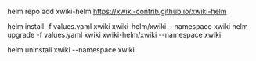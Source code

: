 helm repo add xwiki-helm https://xwiki-contrib.github.io/xwiki-helm

helm install -f values.yaml xwiki xwiki-helm/xwiki --namespace xwiki
helm upgrade -f values.yaml xwiki xwiki-helm/xwiki --namespace xwiki

helm uninstall xwiki --namespace xwiki